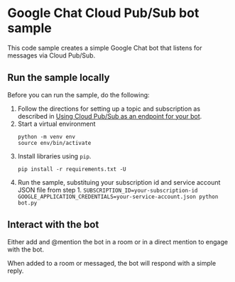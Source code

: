 # Google Chat Cloud Pub/Sub bot sample

This code sample creates a simple Google Chat bot that listens for
messages via Cloud Pub/Sub.

## Run the sample locally

Before you can run the sample, do the following:

  1. Follow the directions for setting up a topic and subscription as
     described in
     [Using Cloud Pub/Sub as an endpoint for your bot](https://developers.google.com/chat/api/guides/firewall/pub-sub).
  1. Start a virtual environment
     ```
     python -m venv env
     source env/bin/activate
     ```
  1. Install libraries using `pip`.
     ```
     pip install -r requirements.txt -U
     ```
  1. Run the sample, substituing your subscription id and service account JSON file from step 1.
    ```
    SUBSCRIPTION_ID=your-subscription-id GOOGLE_APPLICATION_CREDENTIALS=your-service-account.json python bot.py
    ```

## Interact with the bot

Either add and @mention the bot in a room or in a direct mention to engage with the bot.

When added to a room or messaged, the bot will respond with a simple reply.

